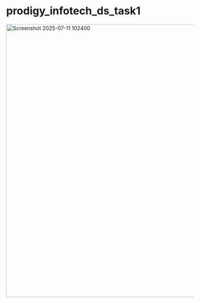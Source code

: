 # prodigy_infotech_ds_task1
<img width="1506" height="735" alt="Screenshot 2025-07-11 102400" src="https://github.com/user-attachments/assets/df0c7f6d-41e0-4f93-b23e-b707d025feba" />

